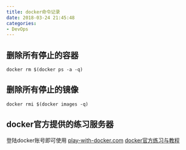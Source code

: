 ```yaml
---
title: docker命令记录
date: 2018-03-24 21:45:48
categories: 
- DevOps
---
```


## 删除所有停止的容器
```
docker rm $(docker ps -a -q)
```
## 删除所有停止的镜像

```
docker rmi $(docker images -q)
```

<!--more-->

## docker官方提供的练习服务器
登陆docker账号即可使用
[play-with-docker.com](https://labs.play-with-docker.com)
[docker官方练习与教程](https://training.play-with-docker.com)